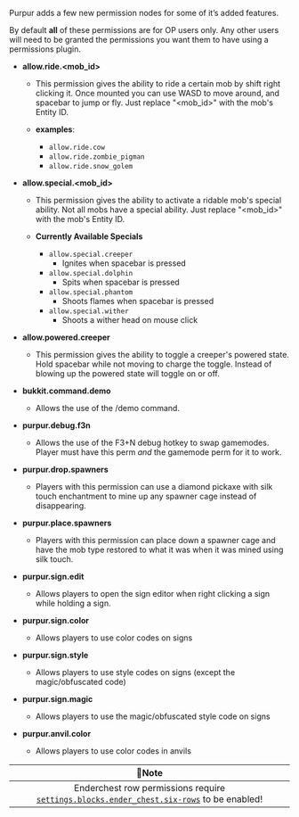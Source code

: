 Purpur adds a few new permission nodes for some of it’s added features.

By default **all** of these permissions are for OP users only. Any other users will need to be granted the permissions you want them to have using a permissions plugin.

* **allow.ride.<mob_id>**
    - This permission gives the ability to ride a certain mob by shift
    right clicking it. Once mounted you can use WASD to move around, and spacebar to jump or fly. Just replace "<mob_id>" with the mob's Entity ID.

    - **examples**:
        - `allow.ride.cow`
        - `allow.ride.zombie_pigman`
        - `allow.ride.snow_golem`

* **allow.special.<mob_id>**
    - This permission gives the ability to activate a ridable mob's
    special ability. Not all mobs have a special ability. Just replace "<mob_id>" with
    the mob's Entity ID.

    - **Currently Available Specials**
        - `allow.special.creeper`
            - Ignites when spacebar is pressed
        - `allow.special.dolphin`
            - Spits when spacebar is pressed
        - `allow.special.phantom`
            - Shoots flames when spacebar is pressed
        - `allow.special.wither`
            - Shoots a wither head on mouse click

* **allow.powered.creeper**
    - This permission gives the ability to toggle a creeper's powered state.
    Hold spacebar while not moving to charge the toggle. Instead of blowing up the powered
    state will toggle on or off.

* **bukkit.command.demo**
    - Allows the use of the /demo command.

* **purpur.debug.f3n**
    - Allows the use of the F3+N debug hotkey to swap gamemodes.
    Player must have this perm _and_ the gamemode perm for it to work.

* **purpur.drop.spawners**
    - Players with this permission can use a diamond pickaxe with silk
    touch enchantment to mine up any spawner cage instead of disappearing.

* **purpur.place.spawners**
    - Players with this permission can place down a spawner cage and
    have the mob type restored to what it was when it was mined using silk touch.

* **purpur.sign.edit**
    - Allows players to open the sign editor when right clicking a sign
    while holding a sign.

* **purpur.sign.color**
    - Allows players to use color codes on signs

* **purpur.sign.style**
    - Allows players to use style codes on signs (except the magic/obfuscated code)

* **purpur.sign.magic**
    - Allows players to use the magic/obfuscated style code on signs

* **purpur.anvil.color**
    - Allows players to use color codes in anvils

| **📝Note** |
| :----------: |
| Enderchest row permissions require [`settings.blocks.ender_chest.six-rows`](https://pl3xgaming.github.io/PurpurDocs/Configuration#ender_chest) to be enabled! |